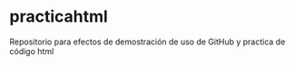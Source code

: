 # practicahtml
Repositorio para efectos de demostración de uso de GitHub y practica de código html 

